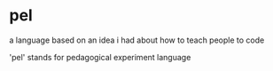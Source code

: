 # pel

a language based on an idea i had about how to teach people to code

'pel' stands for pedagogical experiment language
